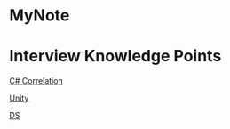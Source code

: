 # MyNote

# Interview Knowledge Points 

 [C# Correlation ](InterviewNote\C#.md) 

 [Unity](InterviewNote\Unity.md) 

 [DS](InterviewNote\DS.md) 

